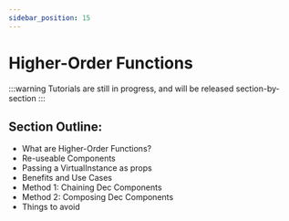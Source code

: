 ```yaml
---
sidebar_position: 15
---
```


# Higher-Order Functions

:::warning
Tutorials are still in progress, and will be released section-by-section
:::

## Section Outline:
- What are Higher-Order Functions?
- Re-useable Components
- Passing a VirtualInstance as props
- Benefits and Use Cases
- Method 1: Chaining Dec Components
- Method 2: Composing Dec Components
- Things to avoid